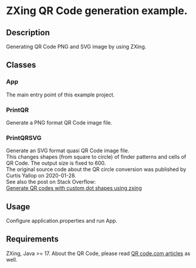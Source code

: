 # ZXing QR Code generation example.
## Description
Generating QR Code PNG and SVG image by using ZXing.

## Classes
### App
The main entry point of this example project.

### PrintQR
Generate a PNG format QR Code image file.

### PrintQRSVG
Generate an SVG format quasi QR Code image file.  
This changes shapes (from square to circle) of finder patterns and cells of QR Code. The output size is fixed to 600.  
The original source code about the QR circle conversion was published by Curtis Yallop on 2020-01-28.  
See also the post on Stack Overflow:  
[Generate QR codes with custom dot shapes using zxing](https://stackoverflow.com/questions/35419511/generate-qr-codes-with-custom-dot-shapes-using-zxing)

## Usage
Configure application.properties and run App.

## Requirements
ZXing, Java >= 17.
About the QR Code, please read [QR code.com articles](https://www.qrcode.com/en/index.html) as well.
